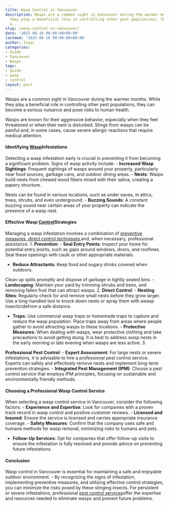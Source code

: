 ```yaml
---
title: Wasp Control in Vancouver
description: Wasps are a common sight in Vancouver during the warmer months. While
  they play a beneficial role in controlling other pest populations, they can become
  a...
slug: /wasp-control-in-vancouver/
date: '2025-08-10 00:00:00+00:00'
lastmod: '2025-08-10 00:00:00+00:00'
author: Isaac
categories:
- Guide
- Vancouver
- Wasps
tags:
- guide
- wasp
- control
layout: post
---
```

Wasps are a common sight in Vancouver during the warmer months. While they play a beneficial role in controlling other pest populations, they can become a serious nuisance and pose risks to human health.

Wasps are known for their aggressive behavior, especially when they feel threatened or when their nest is disturbed. Stings from wasps can be painful and, in some cases, cause severe allergic reactions that require medical attention.

####  Identifying [Wasp](https://pestpolicy.com/baby-wasp/)Infestations

Detecting a wasp infestation early is crucial in preventing it from becoming a significant problem. Signs of wasp activity include: - **Increased Wasp Sightings**: Frequent sightings of wasps around your property, particularly near food sources, garbage cans, and outdoor dining areas. - **Nests**: Wasps build nests from chewed wood fibers mixed with their saliva, creating a papery structure.

Nests can be found in various locations, such as under eaves, in attics, trees, shrubs, and even underground. - **Buzzing Sounds**: A constant buzzing sound near certain areas of your property can indicate the presence of a wasp nest.

####  Effective Wasp [Control](https://pestpolicy.com/infestation-control-inc-review/)Strategies

Managing a wasp infestation involves a combination of [preventive measures, direct control techniques](https://abcwildlife.com/blog/3-best-wasp-control-methods/),and, when necessary, professional assistance. 1. **Prevention**: - **Seal Entry Points**: Inspect your home for potential entry points, such as gaps around windows, doors, and rooflines. Seal these openings with caulk or other appropriate materials.

- **Reduce Attractants**: Keep food and sugary drinks covered when outdoors.

Clean up spills promptly and dispose of garbage in tightly sealed bins. - **Landscaping**: Maintain your yard by trimming shrubs and trees, and removing fallen fruit that can attract wasps. 2. **Direct Control**: - **Nesting Sites**: Regularly check for and remove small nests before they grow larger. Use a long-handled tool to knock down nests or spray them with awasp insecticidefrom a safe distance.

- **Traps**: Use commercial wasp traps or homemade traps to capture and reduce the wasp population. Place traps away from areas where people gather to avoid attracting wasps to these locations. - **Protective Measures**: When dealing with wasps, wear protective clothing and take precautions to avoid getting stung. It is best to address wasp nests in the early morning or late evening when wasps are less active. 3.

**Professional Pest Control**: - **Expert Assessment**: For large nests or severe infestations, it is advisable to hire a professional pest control service. Experts can safely and effectively remove nests and implement long-term prevention strategies. - **Integrated Pest Management (IPM)**: Choose a pest control service that employs IPM principles, focusing on sustainable and environmentally friendly methods.

####  Choosing a Professional Wasp Control Service

When selecting a wasp control service in Vancouver, consider the following factors: - **Experience and Expertise**: Look for companies with a proven track record in wasp control and positive customer reviews. - **Licensed and Insured**: Ensure the service is licensed and carries appropriate insurance coverage. - **Safety Measures**: Confirm that the company uses safe and humane methods for wasp removal, minimizing risks to humans and pets.

- **Follow-Up Services**: Opt for companies that offer follow-up visits to ensure the infestation is fully resolved and provide advice on preventing future infestations.

####  Conclusion

Wasp control in Vancouver is essential for maintaining a safe and enjoyable outdoor environment. - By recognizing the signs of infestation, implementing preventive measures, and utilizing effective control strategies, you can minimize the risks posed by these stinging insects. For persistent or severe infestations, professional [pest control services](https://pestpolicy.com/best-wasp-spray/)offer the expertise and resources needed to eliminate wasps and prevent future problems.